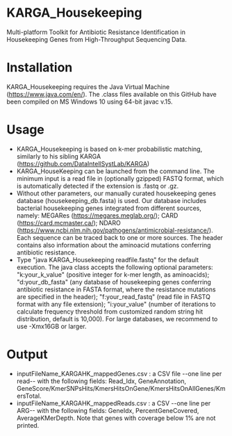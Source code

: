# KARGA_Housekeeping
Multi-platform Toolkit for Antibiotic Resistance Identification in Housekeeping Genes from High-Throughput Sequencing Data.


# Installation
KARGA_Housekeeping requires the Java Virtual Machine (https://www.java.com/en/). The .class files available on this GitHub have been compiled on MS Windows 10 using 64-bit javac v.15.

# Usage
- KARGA_Housekeeping is based on k-mer probabilistic matching, similarly to his sibling KARGA (https://github.com/DataIntellSystLab/KARGA)
- KARGA_HouseKeeping can be launched from the command line. The minimum input is a read file in (optionally gzipped) FASTQ format, which is automatically detected if the extension is .fastq or .gz. 
- Without other parameters, our manually curated housekeeping genes database (housekeeping_db.fasta) is used. Our database includes bacterial housekeeping genes integrated from different sources, namely: MEGARes (https://megares.meglab.org/); CARD (https://card.mcmaster.ca/); NDARO (https://www.ncbi.nlm.nih.gov/pathogens/antimicrobial-resistance/). Each sequence can be traced back to one or more sources. The header contains also information about the aminoacid mutations conferring antibiotic resistance.
- Type "java KARGA_Housekeeping readfile.fastq" for the default execution.
The java class accepts the following optional parameters: "k:your_k_value" (positive integer for k-mer length, as aminoacids); "d:your_db_fasta" (any database of housekeeping genes conferring antibiotic resistance in FASTA format, where the resistance mutations are specified in the header); "f:your_read_fastq" (read file in FASTQ format with any file extension); "i:your_value" (number of iterations to calculate frequency threshold from customized random string hit distribution, default is 10,000). For large databases, we recommend to use -Xmx16GB or larger.

# Output
- inputFileName_KARGAHK_mappedGenes.csv : a CSV file --one line per read-- with the following fields: Read_Idx, GeneAnnotation, GeneScore/KmerSNPsHits/KmersHitsOnGene/KmersHitsOnAllGenes/KmersTotal.
- inputFileName_KARGAHK_mappedReads.csv : a CSV --one line per ARG-- with the following fields: GeneIdx, PercentGeneCovered, AverageKMerDepth. Note that genes with coverage below 1% are not printed.

